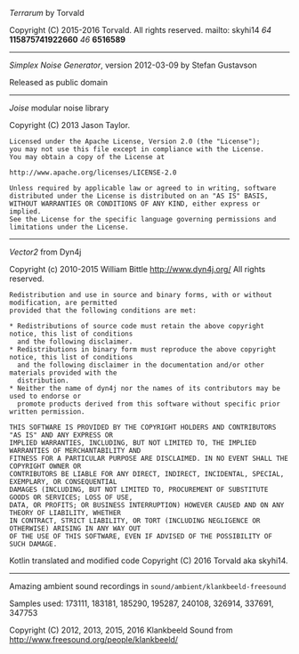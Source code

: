 *Terrarum* by Torvald

Copyright (C) 2015-2016 Torvald. All rights reserved.
mailto: skyhi14 *64* __115875741922660__ *46* __6516589__

----

*Simplex Noise Generator*, version 2012-03-09 by Stefan Gustavson

Released as public domain
  
----
  
*Joise* modular noise library

Copyright (C) 2013 Jason Taylor.

    Licensed under the Apache License, Version 2.0 (the "License");
    you may not use this file except in compliance with the License.
    You may obtain a copy of the License at
    
    http://www.apache.org/licenses/LICENSE-2.0
    
    Unless required by applicable law or agreed to in writing, software
    distributed under the License is distributed on an "AS IS" BASIS,
    WITHOUT WARRANTIES OR CONDITIONS OF ANY KIND, either express or implied.
    See the License for the specific language governing permissions and
    limitations under the License.

----

*Vector2* from Dyn4j

Copyright (c) 2010-2015 William Bittle  http://www.dyn4j.org/
All rights reserved.
  
    Redistribution and use in source and binary forms, with or without modification, are permitted
    provided that the following conditions are met:
       
    * Redistributions of source code must retain the above copyright notice, this list of conditions
      and the following disclaimer.
    * Redistributions in binary form must reproduce the above copyright notice, this list of conditions
      and the following disclaimer in the documentation and/or other materials provided with the
      distribution.
    * Neither the name of dyn4j nor the names of its contributors may be used to endorse or
      promote products derived from this software without specific prior written permission.
    
    THIS SOFTWARE IS PROVIDED BY THE COPYRIGHT HOLDERS AND CONTRIBUTORS "AS IS" AND ANY EXPRESS OR
    IMPLIED WARRANTIES, INCLUDING, BUT NOT LIMITED TO, THE IMPLIED WARRANTIES OF MERCHANTABILITY AND
    FITNESS FOR A PARTICULAR PURPOSE ARE DISCLAIMED. IN NO EVENT SHALL THE COPYRIGHT OWNER OR
    CONTRIBUTORS BE LIABLE FOR ANY DIRECT, INDIRECT, INCIDENTAL, SPECIAL, EXEMPLARY, OR CONSEQUENTIAL
    DAMAGES (INCLUDING, BUT NOT LIMITED TO, PROCUREMENT OF SUBSTITUTE GOODS OR SERVICES; LOSS OF USE,
    DATA, OR PROFITS; OR BUSINESS INTERRUPTION) HOWEVER CAUSED AND ON ANY THEORY OF LIABILITY, WHETHER
    IN CONTRACT, STRICT LIABILITY, OR TORT (INCLUDING NEGLIGENCE OR OTHERWISE) ARISING IN ANY WAY OUT
    OF THE USE OF THIS SOFTWARE, EVEN IF ADVISED OF THE POSSIBILITY OF SUCH DAMAGE.
      
  Kotlin translated and modified code Copyright (C) 2016 Torvald aka skyhi14.
  
---

Amazing ambient sound recordings in ```sound/ambient/klankbeeld-freesound```

Samples used: 173111, 183181, 185290, 195287, 240108, 326914, 337691, 347753

Copyright (C) 2012, 2013, 2015, 2016 Klankbeeld
Sound from http://www.freesound.org/people/klankbeeld/